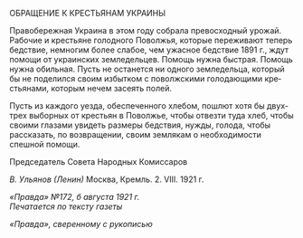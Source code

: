 ОБРАЩЕНИЕ К КРЕСТЬЯНАМ УКРАИНЫ

Правобережная Украина в этом году собрала превосходный урожай. Рабочие и кре­стьяне голодного Поволжья, которые переживают теперь бедствие, немногим более слабое, чем ужасное бедствие 1891 г., ждут помощи от украинских земледельцев. По­мощь нужна быстрая. Помощь нужна обильная. Пусть не останется ни одного земле­дельца, который бы не поделился своим избытком с поволжскими голодающими кре­стьянами, которым нечем засеять полей.

Пусть из каждого уезда, обеспеченного хлебом, пошлют хотя бы двух-трех выбор­ных от крестьян в Поволжье, чтобы отвезти туда хлеб, чтобы своими глазами увидеть размеры бедствия, нужды, голода, чтобы рассказать, по возвращении, своим землякам о необходимости спешной помощи.

Председатель Совета Народных Комиссаров

_В. Ульянов (Ленин)_ Москва, Кремль. 2. VIII. 1921 г.

_«Правда» №172, б августа 1921 г.                                                    Печатается по тексту газеты_

_«Правда», сверенному с рукописью_